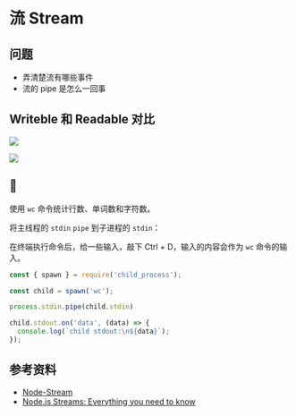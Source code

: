 # 流 Stream

## 问题

- 弄清楚流有哪些事件
- 流的 pipe 是怎么一回事

## Writeble 和 Readable 对比

![](https://tva1.sinaimg.cn/large/0082zybply1gc9sajuvdhj30jw0ahjti.jpg)

![](https://tva1.sinaimg.cn/large/0082zybply1gc9sb2euy7j30lf0cd417.jpg)

## 🌰

使用 `wc` 命令统计行数、单词数和字符数。

将主线程的 `stdin` `pipe` 到子进程的 `stdin`：

在终端执行命令后，给一些输入，敲下 Ctrl + D，输入的内容会作为 `wc` 命令的输入。

```js
const { spawn } = require('child_process');

const child = spawn('wc');

process.stdin.pipe(child.stdin)

child.stdout.on('data', (data) => {
  console.log(`child stdout:\n${data}`);
});
```

## 参考资料

- [Node-Stream](https://nodejs.org/dist/latest-v12.x/docs/api/stream.html)
- [Node.js Streams: Everything you need to know](https://www.freecodecamp.org/news/node-js-streams-everything-you-need-to-know-c9141306be93/)
